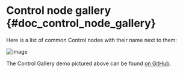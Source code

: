 # Control node gallery {#doc_control_node_gallery}

Here is a list of common Control nodes with their name next to them:

![image](/img/control_gallery.webp)

The Control Gallery demo pictured above can be found [on
GitHub](https://github.com/godotengine/godot-demo-projects/tree/master/gui/control_gallery).
